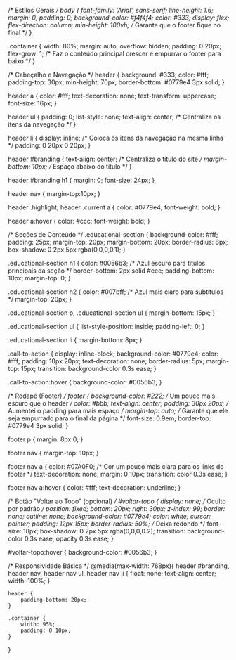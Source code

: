 /* Estilos Gerais */
body {
    font-family: 'Arial', sans-serif;
    line-height: 1.6;
    margin: 0;
    padding: 0;
    background-color: #f4f4f4;
    color: #333;
    display: flex;
    flex-direction: column;
    min-height: 100vh; /* Garante que o footer fique no final */
}

.container {
    width: 80%;
    margin: auto;
    overflow: hidden;
    padding: 0 20px;
    flex-grow: 1; /* Faz o conteúdo principal crescer e empurrar o footer para baixo */
}

/* Cabeçalho e Navegação */
header {
    background: #333;
    color: #fff;
    padding-top: 30px;
    min-height: 70px;
    border-bottom: #0779e4 3px solid;
}

header a {
    color: #fff;
    text-decoration: none;
    text-transform: uppercase;
    font-size: 16px;
}

header ul {
    padding: 0;
    list-style: none;
    text-align: center; /* Centraliza os itens da navegação */
}

header li {
    display: inline; /* Coloca os itens da navegação na mesma linha */
    padding: 0 20px 0 20px;
}

header #branding {
    text-align: center; /* Centraliza o título do site */
    margin-bottom: 10px; /* Espaço abaixo do título */
}

header #branding h1 {
    margin: 0;
    font-size: 24px;
}

header nav {
    margin-top:10px;
}

header .highlight, header .current a {
    color: #0779e4;
    font-weight: bold;
}

header a:hover {
    color: #ccc;
    font-weight: bold;
}

/* Seções de Conteúdo */
.educational-section {
    background-color: #fff;
    padding: 25px;
    margin-top: 20px;
    margin-bottom: 20px;
    border-radius: 8px;
    box-shadow: 0 2px 5px rgba(0,0,0,0.1);
}

.educational-section h1 {
    color: #0056b3; /* Azul escuro para títulos principais da seção */
    border-bottom: 2px solid #eee;
    padding-bottom: 10px;
    margin-top: 0;
}

.educational-section h2 {
    color: #007bff; /* Azul mais claro para subtítulos */
    margin-top: 20px;
}

.educational-section p, .educational-section ul {
    margin-bottom: 15px;
}

.educational-section ul {
    list-style-position: inside;
    padding-left: 0;
}

.educational-section li {
    margin-bottom: 8px;
}

.call-to-action {
    display: inline-block;
    background-color: #0779e4;
    color: #fff;
    padding: 10px 20px;
    text-decoration: none;
    border-radius: 5px;
    margin-top: 15px;
    transition: background-color 0.3s ease;
}

.call-to-action:hover {
    background-color: #0056b3;
}

/* Rodapé (Footer) */
footer {
    background-color: #222; /* Um pouco mais escuro que o header */
    color: #bbb;
    text-align: center;
    padding: 30px 20px; /* Aumentei o padding para mais espaço */
    margin-top: auto; /* Garante que ele seja empurrado para o final da página */
    font-size: 0.9em;
    border-top: #0779e4 3px solid;
}

footer p {
    margin: 8px 0;
}

footer nav {
    margin-top: 10px;
}

footer nav a {
    color: #07A0F0; /* Cor um pouco mais clara para os links do footer */
    text-decoration: none;
    margin: 0 10px;
    transition: color 0.3s ease;
}

footer nav a:hover {
    color: #fff;
    text-decoration: underline;
}

/* Botão "Voltar ao Topo" (opcional) */
#voltar-topo {
    display: none; /* Oculto por padrão */
    position: fixed;
    bottom: 20px;
    right: 30px;
    z-index: 99;
    border: none;
    outline: none;
    background-color: #0779e4;
    color: white;
    cursor: pointer;
    padding: 12px 15px;
    border-radius: 50%; /* Deixa redondo */
    font-size: 18px;
    box-shadow: 0 2px 5px rgba(0,0,0,0.2);
    transition: background-color 0.3s ease, opacity 0.3s ease;
}

#voltar-topo:hover {
    background-color: #0056b3;
}

/* Responsividade Básica */
@media(max-width: 768px){
    header #branding,
    header nav,
    header nav ul,
    header nav li {
        float: none;
        text-align: center;
        width: 100%;
    }

    header {
        padding-bottom: 20px;
    }

    .container {
        width: 95%;
        padding: 0 10px;
    }
}
